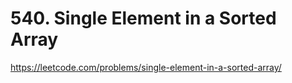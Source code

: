 # 540. Single Element in a Sorted Array

https://leetcode.com/problems/single-element-in-a-sorted-array/